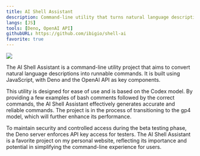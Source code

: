 ```yaml
---
title: AI Shell Assistant
description: Command-line utility that turns natural language description into a runnable command.
langs: [JS]
tools: [Deno, OpenAI API]
githubURL: https://github.com/ibigio/shell-ai
favorite: true
---
```


<img src="/images/shell-ai.png" />

The AI Shell Assistant is a command-line utility project that aims to convert natural language descriptions into runnable commands. It is built using JavaScript, with Deno and the OpenAI API as key components.

This utility is designed for ease of use and is based on the Codex model. By providing a few examples of bash comments followed by the correct commands, the AI Shell Assistant effectively generates accurate and reliable commands. The project is in the process of transitioning to the gp4 model, which will further enhance its performance.

To maintain security and controlled access during the beta testing phase, the Deno server enforces API key access for testers. The AI Shell Assistant is a favorite project on my personal website, reflecting its importance and potential in simplifying the command-line experience for users.

